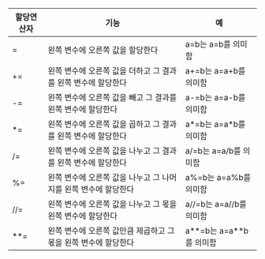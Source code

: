 | 할당연산자 | 기능                                                            | 예                          |
| ---------- | --------------------------------------------------------------- | --------------------------- |
| =          | 왼쪽 변수에 오른쪽 값을 할당한다                                | a=b는 a=b를 의미함          |
| +=         | 왼쪽 변수에 오른쪽 값을 더하고 그 결과를 왼쪽 변수에 할당한다   | a+=b는 a=a+b를 의미함       |
| -=         | 왼쪽 변수에 오른쪽 값을 빼고 그 결과를 왼쪽 변수에 할당한다     | a-=b는 a=a-b를 의미함       |
| \*=        | 왼쪽 변수에 오른쪽 값을 곱하고 그 결과를 왼쪽 변수에 할당한다   | a*=b는 a=a\*b를 의미함      |
| /=         | 왼쪽 변수에 오른쪽 값을 나누고 그 결과를 왼쪽 변수에 할당한다   | a/=b는 a=a/b를 의미함       |
| %=         | 왼쪽 변수에 오른쪽 값을 나누고 그 나머지를 왼쪽 변수에 할당한다 | a%=b는 a=a%b를 의미함       |
| //=        | 왼쪽 변수에 오른쪽 값을 나누고 그 몫을 왼쪽 변수에 할당한다     | a//=b는 a=a//b를 의미함     |
| \*\*=      | 왼쪽 변수에 오른쪽 값만큼 제곱하고 그 몫을 왼쪽 변수에 할당한다 | a\*\*=b는 a=a\*\*b를 의미함 |                                                                        |                             |
